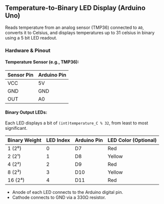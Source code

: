 ## Temperature-to-Binary LED Display (Arduino Uno)

Reads temperature from an analog sensor (TMP36) connected to `A0`, converts it to Celsius, and displays temperatures up to 31 celsius in binary using a 5 bit LED readout.

### Hardware & Pinout

#### Temperature Sensor (e.g., TMP36):
| Sensor Pin | Arduino Pin |
|------------|-------------|
| VCC        | 5V          |
| GND        | GND         |
| OUT        | A0          |

#### Binary Output LEDs:
Each LED displays a bit of `(int)temperature_C % 32`, from least to most significant.

| Binary Weight | LED Index | Arduino Pin | LED Color (Optional) |
|----------------|-----------|-------------|-----------------------|
| 1 (2⁰)         | 0         | D7          | Red                   |
| 2 (2¹)         | 1         | D8          | Yellow                |
| 4 (2²)         | 2         | D9          | Red                   |
| 8 (2³)         | 3         | D10         | Yellow                |
| 16 (2⁴)        | 4         | D11         | Red                   |

- Anode of each LED connects to the Arduino digital pin.
- Cathode connects to GND via a 330Ω resistor.
